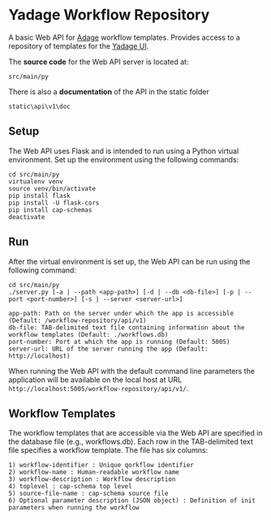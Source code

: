# Yadage Workflow Repository

A basic Web API for [Adage](https://github.com/diana-hep/adage.git) workflow
templates. Provides access to a repository of templates for the [Yadage UI](https://github.com/diana-hep/yadage-webui).


The **source code** for the Web API server is located at:
```
src/main/py
```

There is also a **documentation** of the API in the static folder
```
static\api\v1\doc
```

## Setup

The Web API uses Flask and is intended to run using a Python virtual environment.
Set up the environment using the following commands:

```
cd src/main/py
virtualenv venv
source venv/bin/activate
pip install flask
pip install -U flask-cors
pip install cap-schemas
deactivate
```

## Run

After the virtual environment is set up, the Web API can be run using the following
command:

```
cd src/main/py
./server.py [-a | --path <app-path>] [-d | --db <db-file>] [-p | --port <port-number>] [-s | --server <server-url>]

app-path: Path on the server under which the app is accessible (Default: /workflow-repository/api/v1)
db-file: TAB-delimited text file containing information about the workflow templates (Default: ./workflows.db)
port-number: Port at which the app is running (Default: 5005)
server-url: URL of the server running the app (Default: http://localhost)
```

When running the Web API with the default command line parameters the application will
be available on the local host at URL ```http://localhost:5005/workflow-repository/api/v1/```.


## Workflow Templates

The workflow templates that are accessible via the Web API are specified in the database file (e.g., workflows.db). Each row in the TAB-delimited text file specifies a workflow template. The file has six columns:

```
1) workflow-identifier : Unique qorkflow identifier
2) workflow-name : Human-readable workflow name
3) workflow-description : Workflow description
4) toplevel : cap-schema top level
5) source-file-name : cap-schema source file
6) Optional parameter description (JSON object) : Definition of init parameters when running the workflow
```
